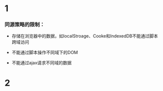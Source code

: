 # 1

### 同源策略的限制：

* 存储在浏览器中的数据，如localStroage、Cooke和IndexedDB不能通过脚本跨域访问
  
* 不能通过脚本操作不同域下的DOM

* 不能通过ajax请求不同域的数据


# 2


